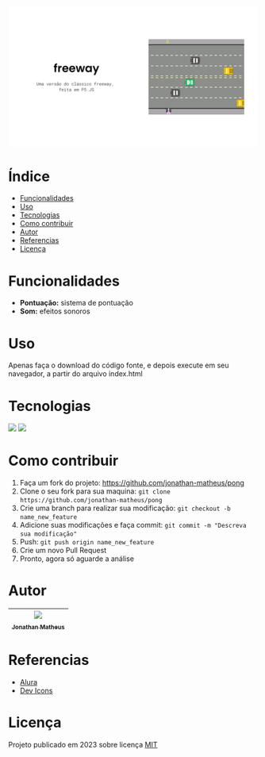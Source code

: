 ![banner](materiais/imagens/banner_freeway.jpg)

# Índice
* [Funcionalidades](#funcionalidades)
* [Uso](#uso)
* [Tecnologias](#tecnologias)
* [Como contribuir](#como-contribuir)
* [Autor](#autor)
* [Referencias](#referencias)
* [Licença](#licença)


# Funcionalidades
- **Pontuação:** sistema de pontuação
- **Som:** efeitos sonoros

# Uso
Apenas faça o download do código fonte, e depois execute em seu navegador, a partir do arquivo index.html

# Tecnologias

<img src="https://cdn.jsdelivr.net/gh/devicons/devicon/icons/html5/html5-original.svg" height="40" /> <img src="https://cdn.jsdelivr.net/gh/devicons/devicon/icons/javascript/javascript-original.svg" height="40" />

# Como contribuir
1. Faça um fork do projeto: https://github.com/jonathan-matheus/pong
2. Clone o seu fork para sua maquina: `git clone https://github.com/jonathan-matheus/pong`
3. Crie uma branch para realizar sua modificação: `git checkout -b name_new_feature`
4. Adicione suas modificações e faça commit: `git commit -m "Descreva sua modificação"`
5. Push: `git push origin name_new_feature`
6. Crie um novo Pull Request
7. Pronto, agora só aguarde a análise

# Autor
| [<img src="https://avatars.githubusercontent.com/u/109118732?s=96&v=4" width=115><br><sub>Jonathan Matheus</sub>](https://github.com/jonathan-matheus)
| :---: |

# Referencias
- [Alura](https://www.alura.com.br/)
- [Dev Icons](https://devicon.dev/)

# Licença
Projeto publicado em 2023 sobre licença [MIT](LICENCE.txt)
